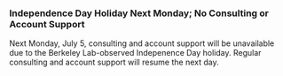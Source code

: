### Independence Day Holiday Next Monday; No Consulting or Account Support

Next Monday, July 5, consulting and account support will be unavailable due to
the Berkeley Lab-observed Indepenence Day holiday. Regular consulting and 
account support will resume the next day. 
